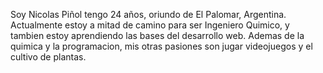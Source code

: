 Soy Nicolas Piñol tengo 24 años, oriundo de El Palomar, Argentina. Actualmente estoy a mitad de camino para ser Ingeniero Quimico, y tambien estoy aprendiendo las bases del desarrollo web. Ademas de la quimica y la programacion, mis otras pasiones son jugar videojuegos y el cultivo de plantas.